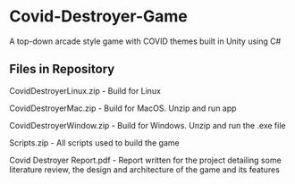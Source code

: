 # Covid-Destroyer-Game

A top-down arcade style game with COVID themes built in Unity using C#

## Files in Repository

CovidDestroyerLinux.zip - Build for Linux

CovidDestroyerMac.zip - Build for MacOS. Unzip and run app

CovidDestroyerWindow.zip - Build for Windows. Unzip and run the .exe file

Scripts.zip - All scripts used to build the game

Covid Destroyer Report.pdf - Report written for the project detailing some literature review, the design and architecture of the game and its features
